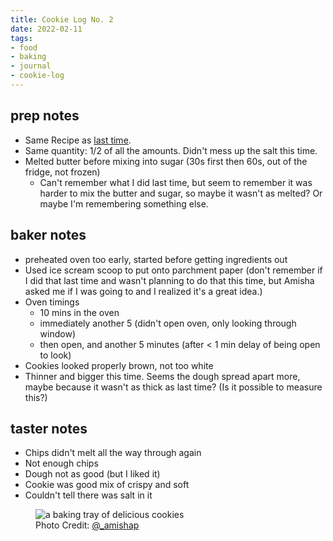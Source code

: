 ```yaml
---
title: Cookie Log No. 2
date: 2022-02-11
tags:
- food
- baking
- journal
- cookie-log
---
```


## prep notes

- Same Recipe as [last time][1].
- Same quantity: 1/2 of all the amounts. Didn't mess up the salt this time.
- Melted butter before mixing into sugar (30s first then 60s, out of the fridge, not frozen)
    - Can't remember what I did last time, but seem to remember it was harder to mix the butter
    and sugar, so maybe it wasn't as melted? Or maybe I'm remembering something else.

## baker notes

- preheated oven too early, started before getting ingredients out
- Used ice scream scoop to put onto parchment paper (don't remember if I did that
   last time and wasn't planning to do that this time, but Amisha asked me if I was
   going to and I realized it's a great idea.)
- Oven timings
    - 10 mins in the oven
    - immediately another 5 (didn't open oven, only looking through window)
    - then open, and another 5 minutes (after < 1 min delay of being open to look)
- Cookies looked properly brown, not too white
- Thinner and bigger this time. Seems the dough spread apart more, maybe because it
wasn't as thick as last time? (Is it possible to measure this?)

## taster notes

- Chips didn't melt all the way through again
- Not enough chips
- Dough not as good (but I liked it)
- Cookie was good mix of crispy and soft
- Couldn't tell there was salt in it

<figure>
    <picture>
        <source type="image/webp" srcset="/images/blog/cookie-log-no-2.webp">
        <img src="/images/blog/cookie-log-no-2.jpg" alt="a baking tray of delicious cookies">
    </picture>
    <figcaption><span>Photo Credit:</span> <a href="https://twitter.com/_amishap">@_amishap</p>
</figure>


[1]: https://mehulkar.com/blog/2022/01/cookie-log---jan-2-2022/
